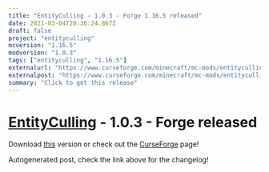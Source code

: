 ```yaml
---
title: "EntityCulling - 1.0.3 - Forge 1.16.5 released"
date: 2021-03-04T20:36:24.867Z
draft: false
project: "entityculling"
mcversion: "1.16.5"
modversion: "1.0.3"
tags: ["entityculling", "1.16.5"]
externalurl: "https://www.curseforge.com/minecraft/mc-mods/entityculling/files/3226577"
externalpost: "https://www.curseforge.com/minecraft/mc-mods/entityculling/files/3226577"
summary: "Click to get this release"
---
```

# [EntityCulling](/project/entityculling) - 1.0.3 - Forge released
Download [this](https://www.curseforge.com/minecraft/mc-mods/entityculling/files/3226577) version or check out the [CurseForge](https://www.curseforge.com/minecraft/mc-mods/entityculling) page!

Autogenerated post, check the link above for the changelog!
